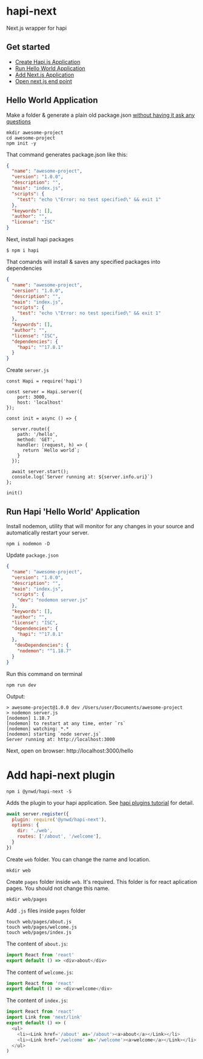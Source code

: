 # hapi-next

Next.js wrapper for hapi


## Get started

- [Create Hapi.js Application]()
- [Run Hello World Application]()
- [Add Next.js Application]()
- [Open next.js end point]()

## Hello World Application
Make a folder & generate a plain old package.json [without having it ask any questions](https://docs.npmjs.com/cli/init)
```console
mkdir awesome-project
cd awesome-project
npm init -y
```

That command generates package.json like this:
```json
{
  "name": "awesome-project",
  "version": "1.0.0",
  "description": "",
  "main": "index.js",
  "scripts": {
    "test": "echo \"Error: no test specified\" && exit 1"
  },
  "keywords": [],
  "author": "",
  "license": "ISC"
}
```

Next, install hapi packages
```console
$ npm i hapi
```

That comands will install & saves any specified packages into dependencies
```json
{
  "name": "awesome-project",
  "version": "1.0.0",
  "description": "",
  "main": "index.js",
  "scripts": {
    "test": "echo \"Error: no test specified\" && exit 1"
  },
  "keywords": [],
  "author": "",
  "license": "ISC",
  "dependencies": {
    "hapi": "^17.8.1"
  }
}
```

Create `server.js`
```
const Hapi = require('hapi')

const server = Hapi.server({
    port: 3000,
    host: 'localhost'
});

const init = async () => {

  server.route({
    path: '/hello',
    method: 'GET',
    handler: (request, h) => {
      return `Hello world`;
    }
  });

  await server.start();
  console.log(`Server running at: ${server.info.uri}`)
};

init()
```

## Run Hapi 'Hello World' Application

Install nodemon, utility that will monitor for any changes in your source and automatically restart your server.
```console
npm i nodemon -D
```

Update `package.json`
```json
{
  "name": "awesome-project",
  "version": "1.0.0",
  "description": "",
  "main": "index.js",
  "scripts": {
    "dev": "nodemon server.js"
  },
  "keywords": [],
  "author": "",
  "license": "ISC",
  "dependencies": {
    "hapi": "^17.8.1"
  },
   "devDependencies": {
    "nodemon": "^1.18.7"
  }
}

```

Run this command on terminal
```console
npm run dev
```
Output:

```console
> awesome-project@1.0.0 dev /Users/user/Documents/awesome-project
> nodemon server.js
[nodemon] 1.18.7
[nodemon] to restart at any time, enter `rs`
[nodemon] watching: *.*
[nodemon] starting `node server.js`
Server running at: http://localhost:3000
```
Next, open on browser: http://localhost:3000/hello

# Add hapi-next plugin

```console
npm i @ynwd/hapi-next -S
```

Adds the plugin to your hapi application. See [hapi plugins tutorial](https://hapijs.com/tutorials/plugins) for detail.

```javascript
await server.register({
  plugin: require('@ynwd/hapi-next'),
  options: { 
    dir: './web',
    routes: ['/about', '/welcome'],
  }
})
```

Create `web` folder. You can change the name and location.
```console
mkdir web
```

Create `pages` folder inside `web`. It's required. This folder is for react aplication pages. You should not change this name. 
```console
mkdir web/pages
```

Add `.js` files inside `pages` folder
```console
touch web/pages/about.js
touch web/pages/welcome.js
touch web/pages/index.js
```

The content of `about.js`:
```javascript
import React from 'react'
export default () => <div>about</div>
```

The content of `welcome.js`:
```javascript
import React from 'react'
export default () => <div>welcome</div>
```
The content of `index.js`:
```javascript
import React from 'react'
import Link from 'next/link'
export default () => (
  <ul>
    <li><Link href='/about' as='/about'><a>about</a></Link></li>
    <li><Link href='/welcome' as='/welcome'><a>welcome</a></Link></li>
  </ul>
)
```